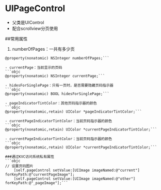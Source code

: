 # UIPageControl
- 父类是UIControl
- 配合scrollview分页使用

##常用属性
1. numberOfPages：一共有多少页
```objc
@property(nonatomic) NSInteger numberOfPages;```

- currentPage：当前显示的页码
```objc
@property(nonatomic) NSInteger currentPage;```

- hidesForSinglePage：只有一页时，是否需要隐藏页码指示器
```objc
@property(nonatomic) BOOL hidesForSinglePage;```

- pageIndicatorTintColor：其他页码指示器的颜色
```objc
@property(nonatomic,retain) UIColor *pageIndicatorTintColor;```

- currentPageIndicatorTintColor：当前页码指示器的颜色
```objc
@property(nonatomic,retain) UIColor *currentPageIndicatorTintColor;```

- currentPageIndicatorTintColor：当前页码指示器的颜色
```objc
@property(nonatomic,retain) UIColor *currentPageIndicatorTintColor;```

###通过KVC访问系统私有属性
```objc
// 设置页码图片
    [self.pageControl setValue:[UIImage imageNamed:@"current"] forKeyPath:@"currentPageImage"];
    [self.pageControl setValue:[UIImage imageNamed:@"other"] forKeyPath:@"_pageImage"];```

